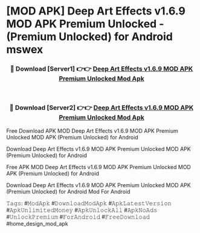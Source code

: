 # [MOD APK] Deep Art Effects v1.6.9 MOD APK Premium Unlocked - (Premium Unlocked) for Android mswex



<div align="center">
<h3>🔴 Download [Server1] 👉👉 <a href="https://momento.my/?title=Deep_Art_Effects_v1.6.9_MOD_APK_Premium_Unlocked">Deep Art Effects v1.6.9 MOD APK Premium Unlocked Mod Apk</a></h3><br>

<h3>🔴 Download [Server2] 👉👉 <a href="https://momento.my/?title=Deep_Art_Effects_v1.6.9_MOD_APK_Premium_Unlocked">Deep Art Effects v1.6.9 MOD APK Premium Unlocked Mod Apk</a></h3>
</div>



Free Download APK MOD Deep Art Effects v1.6.9 MOD APK Premium Unlocked MOD APK (Premium Unlocked) for Android

Download Deep Art Effects v1.6.9 MOD APK Premium Unlocked MOD APK (Premium Unlocked) for Android

Free APK MOD Deep Art Effects v1.6.9 MOD APK Premium Unlocked MOD APK (Premium Unlocked) for Android

Download Deep Art Effects v1.6.9 MOD APK Premium Unlocked MOD APK (Premium Unlocked) for Android Mod For Android

𝚃𝚊𝚐𝚜: #𝙼𝚘𝚍𝙰𝚙𝚔 #𝙳𝚘𝚠𝚗𝚕𝚘𝚊𝚍𝙼𝚘𝚍𝙰𝚙𝚔 #𝙰𝚙𝚔𝙻𝚊𝚝𝚎𝚜𝚝𝚅𝚎𝚛𝚜𝚒𝚘𝚗 #𝙰𝚙𝚔𝚄𝚗𝚕𝚒𝚖𝚒𝚝𝚎𝚍𝙼𝚘𝚗𝚎𝚢 #𝙰𝚙𝚔𝚄𝚗𝚕𝚘𝚌𝚔𝙰𝚕𝚕 #𝙰𝚙𝚔𝙽𝚘𝙰𝚍𝚜 #𝚄𝚗𝚕𝚘𝚌𝚔𝙿𝚛𝚎𝚖𝚒𝚞𝚖 #𝙵𝚘𝚛𝙰𝚗𝚍𝚛𝚘𝚒𝚍 #𝙵𝚛𝚎𝚎𝙳𝚘𝚠𝚗𝚕𝚘𝚊𝚍 #home_design_mod_apk
